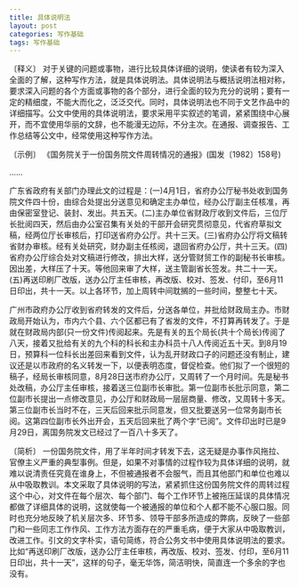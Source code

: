 ```yaml
---
title: 具体说明法
layout: post
categories: 写作基础
tags: 写作基础
---
```


〔释义〕 对于关键的问题或事物，进行比较具体详细的说明，使读者有较为深入全面的了解，这种写作方法，就是具体说明法。具体说明法与概括说明法相对称，要求深入问题的各个方面或事物的各个部分，进行全面的较为充分的说明；要有一定的精细度，不能大而化之，泛泛交代。同时，具体说明法也不同于文艺作品中的详细描写。公文中使用的具体说明法，要求采用平实叙述的笔调，紧紧围绕中心展开，而不宜使用华丽的文辞，也不能漫无边际，不分主次。在通报、调查报告、工作总结等公文中，经常使用这种写作方法。

〔示例〕 《国务院关于一份国务院文件周转情况的通报》(国发〔1982〕158号)

……

广东省政府有关部门办理此文的过程是：(一)4月1日，省府办公厅秘书处收到国务院文件四十份，由综合处提出分送意见和确定主办单位，经办公厅副主任核准，再由保密室登记、装封、发出。共五天。(二)主办单位省财政厅收到文件后，三位厅长批阅四天，然后由办公室召集有关处的干部开会研究贯彻意见，代省府草拟文稿，经两位厅长审核后，打印送省府办公厅。共十三天。(三)省府办公厅将文稿转省财办审核。经有关处研究，财办副主任核阅，退回省府办公厅，共十三天。(四)省府办公厅综合处对文稿进行修改，排出大样，送分管财贸工作的副秘书长审核。因出差，大样压了十天。等他回来审了大样，送主管副省长签发。共二十一天。(五)再送印刷厂改版，送办公厅主任审核，再改版、校对、签发、付印，至6月11日印出，共十一天。以上各环节，加上周转中间耽搁的一些时间，整整七十天。

广州市政府办公厅收到省府转发的文件后，分送各单位，并批给财政局主办。市财政局开始认为，市内六个县、六个区都已有了省发的文件，不打算再转发了。于是就在财政局内部(只一份文件)传阅起来。先是有关的五个局长(共十个局长)传阅了八天，接着又批给有关的九个科的科长和主办科员十八人传阅近五十天。到8月19日，预算科一位科长出差回来看到文件，认为乱开财政口子的问题还没有制止，建议还是以市政府的名义转发一下，以便表明态度，督促检查。他们拟了一个很短的稿子，经局长审核同意，8月28日送市府办公厅，又周转了一个月时间。先是秘书处改稿，办公厅主任审核，接着送三位副市长审批。第一位副市长批示同意，第二位副市长提出一点修改意见，办公厅和财政局一层层商量、修改，又周转十多天。第三位副市长当时不在，三天后回来批示同意发，但又批要送另一位常务副市长阅。这第四位副市长外出开会，五天后回来批了两个字“已阅”。文件印出时已是9月29日，离国务院发文已经过了一百八十多天了。 

〔简析〕 一份国务院文件，用了半年时间才转发下去，这无疑是办事作风拖拉、官僚主义严重的典型事例。但是，如果不对事情的过程作较为具体详细的说明，就难以说清责任究竟在谁身上，不但被通报者不会服气，而且其他部门和单位也难以从中吸取教训。本文采取了具体说明的写法，紧紧抓住这份国务院文件的周转过程这个中心，对文件在每个层次、每个部门、每个工作环节上被拖压延误的具体情况都做了详细具体的说明，这就使每一个被通报的单位和个人都不能不心服口服。同时也充分地反映了机关层次多、环节多、领导干部多所造成的弊病，反映了一些部门和一些同志工作作风、工作方法方面存在的严重毛病，便于大家从中吸取教训，改进工作。引文的文字朴实，语句简练，符合公务文书中使用具体说明法的要求。比如“再送印刷厂改版，送办公厅主任审核，再改版、校对、签发、付印，至6月11日印出，共十一天”，这样的句子，毫无华饰，简洁明快，简直连一个多余的字也没有。 